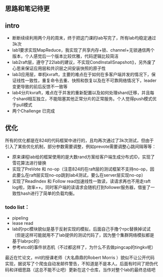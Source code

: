 ## 思路和笔记待更
## intro
- 断断续续利用两个月的周末，终于把这门课的lab写完了，所有lab均稳定通过3k次
- lab1要求实现MapReduce，我实现了共享内存+锁、channel+无锁通信两个版本，个人感觉后一个版本比较优雅，代码逻辑比较简洁
- lab2raft层，遵守了22lab的建议，不实现CondInstallSnapshot()，另外废了心思来保证应用层和共识层之间安装快照的原子性
- lab3应用层，单机kvraft，主要的难点在于如何在多客户端并发的情况下，保证线性一致性，重复命令去重、快照和恢复以及在不可靠网络情况下，leader变更导致的前后反馈不一致等
- lab4分片kvraft，难点在于并发的重新配置以及如何处理shard迁移，并且每个shard相互独立，不能阻塞其他正常分片的正常服务。个人觉得push模式优于pull模式
- 两个Challenge 已完成

## 优化
所有的优化都是在824的代码框架中进行的，且均再次通过了3k次测试，但由于引入了某些优化机制，部分参数需要调整，例如prevote需要调整心跳间隔等等：
- 原来课程lab给的框架使用的是大数rand方案给客户端生成分布式ID，实现了雪花算法进行替换
- 实现了PreVote 和 no-op（注意824的在raft层的测试框架不支持no-op，因此要么在raft层实现no-op跳到lab4测试，要么在server层实现no-op）
- 实现了ReadIndex 和 Follow read加速线性一致读，读请求再也不用走raft log啦，效率++。同时客户端的读请求会随机打到follower服务器，借鉴了一致性hash进行了简单的负载均衡。
### todo list：
- pipeling
- lease read
- lab的rpc模块貌似是基于反射实现的模拟，后面自己手撸个rpc替换掉试试（但是这样可能就用不了lab提供的测试代码了，因为整个集群网络模拟都是基于labrpc的）
- 参考etcd的事件状态机（不过都这样了，为什么不去做pingcap的tingkv呢）

最近在忙论文，mit的授课老师（大名鼎鼎的Robert Morris ）貌似不让公开代码实现，据说写了个爬虫自动发邮件警告，不知道是不是本人。后面有时间了把伪代码和详细思路（这总不能不让吧）更新在这个仓库，当作对整个lab的最终总结吧


